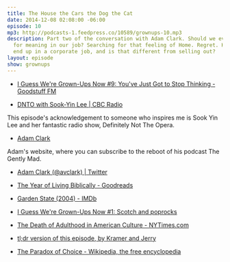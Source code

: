 ```yaml
---
title: The House the Cars the Dog the Cat
date: 2014-12-08 02:08:00 -06:00
episode: 10
mp3: http://podcasts-1.feedpress.co/10589/grownups-10.mp3
description: Part two of the conversation with Adam Clark. Should we even bother looking
  for meaning in our job? Searching for that feeling of Home. Regret. How does a person
  end up in a corporate job, and is that different from selling out?
layout: episode
show: grownups
---
```


* [I Guess We're Grown-Ups Now #9: You've Just Got to Stop Thinking - Goodstuff FM][1]

* [DNTO with Sook-Yin Lee | CBC Radio][2]

This episode's acknowledgement to someone who inspires me is Sook Yin Lee and her fantastic radio show, Definitely Not The Opera.

* [Adam Clark][3]

Adam's website, where you can subscribe to the reboot of his podcast The Gently Mad.

* [Adam Clark (@avclark) | Twitter][4]

* [The Year of Living Biblically - Goodreads][5]

* [Garden State (2004) - IMDb][6]

* [I Guess We're Grown-Ups Now #1: Scotch and poprocks][7]

* [The Death of Adulthood in American Culture - NYTimes.com][8]

* [tl;dr version of this episode, by Kramer and Jerry][9]

* [The Paradox of Choice - Wikipedia, the free encyclopedia][10]

[1]: http://goodstuff.fm/grownups/9
[2]: http://www.cbc.ca/dnto/
[3]: http://avclark.com/
[4]: https://twitter.com/avclark
[5]: http://www.goodreads.com/book/show/495395.The_Year_of_Living_Biblically
[6]: http://www.imdb.com/title/tt0333766/
[7]: http://goodstuff.fm/grownups/1
[8]: http://mobile.nytimes.com/2014/09/14/magazine/the-death-of-adulthood-in-american-culture.html?_r=0
[9]: http://avclark.com/its-a-sad-state-of-affairs-jerry/
[10]: http://en.wikipedia.org/wiki/The_Paradox_of_Choice
